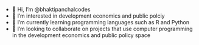 - 👋 Hi, I’m @bhaktipanchalcodes
- 👀 I’m interested in development economics and public polciy 
- 🌱 I’m currently learning programming languages such as R and Python
- 💞️ I’m looking to collaborate on projects that use computer programming in the development economics and public policy space
